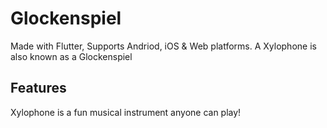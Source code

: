 # Glockenspiel
Made with Flutter, Supports Andriod, iOS & Web platforms.
A Xylophone is also known as a Glockenspiel

## Features
Xylophone is a fun musical instrument anyone can play!



